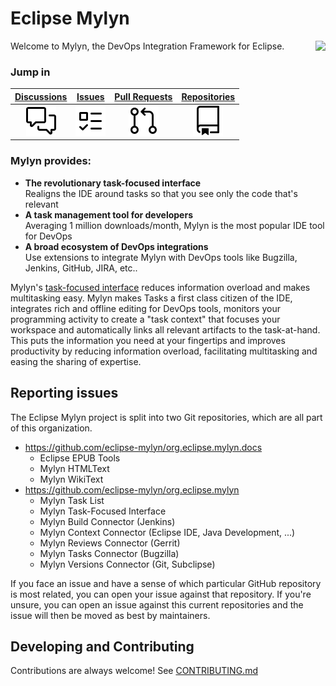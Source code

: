 # Eclipse Mylyn
Welcome to Mylyn, the DevOps Integration Framework for Eclipse.
<img align="right" src="https://user-images.githubusercontent.com/180969/208422255-93bd4f03-769b-4754-9fd0-995b3e5c1f4f.png">

### Jump in
| [Discussions](https://github.com/eclipse-mylyn/.github/discussions) | [Issues](https://github.com/issues?user=eclipse-mylyn) | [Pull Requests](https://github.com/pulls?user=eclipse-mylyn) | [Repositories](https://github.com/orgs/eclipse-mylyn/repositories) |
| :---: | :---: | :---: | :---: |
| [![Discussions](https://github.com/primer/octicons/blob/main/icons/comment-discussion-24.svg)](https://github.com/eclipse-mylyn/.github/discussions) | [![Issues](https://github.com/primer/octicons/blob/main/icons/tasklist-24.svg)](https://github.com/issues?user=eclipse-mylyn) |[![Pull Requests](https://github.com/primer/octicons/blob/main/icons/git-pull-request-24.svg)](https://github.com/pulls?user=eclipse-mylyn) |[![Repositories](https://github.com/primer/octicons/blob/main/icons/repo-24.svg)](https://github.com/orgs/eclipse-mylyn/repositories) |

### Mylyn provides:
- **The revolutionary task-focused interface**
<br>Realigns the IDE around tasks so that you see only the code that's relevant 
- **A task management tool for developers** 
<br>Averaging 1 million downloads/month, Mylyn is the most popular IDE tool for DevOps 
- **A broad ecosystem of DevOps integrations** 
<br>Use extensions to integrate Mylyn with DevOps tools like Bugzilla, Jenkins, GitHub, JIRA, etc..

Mylyn's [task-focused interface](https://en.wikipedia.org/wiki/Task-focused_interface)
reduces information overload and makes multitasking easy.
Mylyn makes Tasks a first class citizen of the IDE, integrates rich and offline editing for DevOps tools,
monitors your programming activity to create a "task context" that focuses your workspace and automatically links all
relevant artifacts to the task-at-hand. This puts the information you need at your fingertips and improves productivity
by reducing information overload, facilitating multitasking and easing the sharing of expertise. 

## Reporting issues

The Eclipse Mylyn project is split into two Git repositories, which are all part of this organization.
- https://github.com/eclipse-mylyn/org.eclipse.mylyn.docs
  - Eclipse EPUB Tools
  - Mylyn HTMLText
  - Mylyn WikiText
- https://github.com/eclipse-mylyn/org.eclipse.mylyn
  - Mylyn Task List
  - Mylyn Task-Focused Interface
  - Mylyn Build Connector (Jenkins) 
  - Mylyn Context Connector (Eclipse IDE, Java Development, ...) 
  - Mylyn Reviews Connector (Gerrit) 
  - Mylyn Tasks Connector (Bugzilla) 
  - Mylyn Versions Connector (Git, Subclipse) 

If you face an issue and have a sense of which particular GitHub repository is most related, you can open your issue against that repository. If you're unsure, you can open an issue against this current repositories and the issue will then be moved as best by maintainers.

## Developing and Contributing
Contributions are always welcome!
See [CONTRIBUTING.md](https://github.com/eclipse-mylyn/.github/blob/main/CONTRIBUTING.md)
